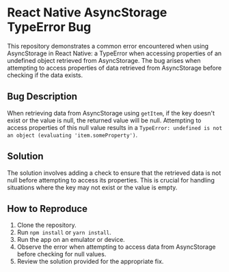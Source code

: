 # React Native AsyncStorage TypeError Bug

This repository demonstrates a common error encountered when using AsyncStorage in React Native: a TypeError when accessing properties of an undefined object retrieved from AsyncStorage.  The bug arises when attempting to access properties of data retrieved from AsyncStorage before checking if the data exists.

## Bug Description
When retrieving data from AsyncStorage using `getItem`, if the key doesn't exist or the value is null, the returned value will be null. Attempting to access properties of this null value results in a `TypeError: undefined is not an object (evaluating 'item.someProperty')`.

## Solution
The solution involves adding a check to ensure that the retrieved data is not null before attempting to access its properties.  This is crucial for handling situations where the key may not exist or the value is empty.

## How to Reproduce
1. Clone the repository.
2. Run `npm install` or `yarn install`.
3. Run the app on an emulator or device.
4. Observe the error when attempting to access data from AsyncStorage before checking for null values.
5. Review the solution provided for the appropriate fix.
